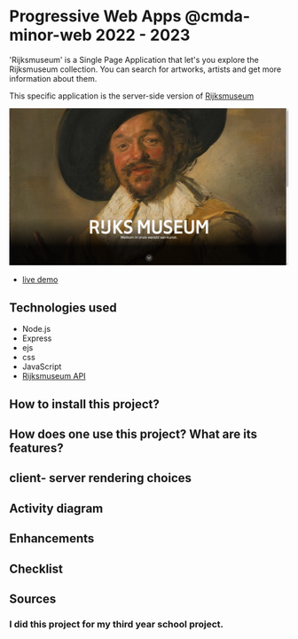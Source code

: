 # Progressive Web Apps @cmda-minor-web 2022 - 2023

'Rijksmuseum' is a Single Page Application that let's you explore the Rijksmuseum collection. You can search for artworks, artists and get more information about them.

This specific application is the server-side version of [Rijksmuseum](https://github.com/SundousKanaan/Rijksmuseum)

 <img src="./readmeImages/homescreen.png" alt="screen shot for the home page of the app.">


- [live demo](https://pwa-rijksmuseum-production.up.railway.app/)

## Technologies used
- Node.js
- Express
- ejs
- css
- JavaScript
- [Rijksmuseum API](https://www.rijksmuseum.nl/nl/onderzoek/onderzoek-doen/data)

## How to install this project? 


## How does one use this project? What are its features?

## client- server rendering choices

## Activity diagram

## Enhancements

## Checklist

## Sources

### I did this project for my third year school project.


<!-- Here are some hints for your project! -->

<!-- Start out with a title and a description -->

<!-- Add a nice image here at the end of the week, showing off your shiny frontend 📸 -->

<!-- Add a link to your live demo in Github Pages 🌐-->

<!-- replace the code in the /docs folder with your own, so you can showcase your work with GitHub Pages 🌍 -->

<!-- Maybe a table of contents here? 📚 -->

<!-- ☝️ replace this description with a description of your own work -->

<!-- How about a section that describes how to install this project? 🤓 -->

<!-- ...but how does one use this project? What are its features 🤔 -->

<!-- ...you should implement an explanation of client- server rendering choices 🍽 -->

<!-- ...and an activity diagram including the Service Worker 📈 -->

<!-- This would be a good place for a list of enhancements to optimize the critical render path implemented your app  -->

<!-- Maybe a checklist of done stuff and stuff still on your wishlist? ✅ -->

<!-- We all stand on the shoulders of giants, please link all the sources you used in to create this project. -->

<!-- How about a license here? When in doubt use GNU GPL v3. 📜  -->
